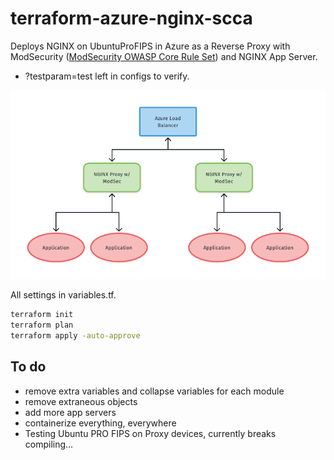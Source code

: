 # terraform-azure-nginx-scca

Deploys NGINX on UbuntuProFIPS in Azure as a Reverse Proxy with ModSecurity ([ModSecurity OWASP Core Rule Set](https://github.com/coreruleset/coreruleset)) and NGINX App Server.

* ?testparam=test left in configs to verify.

![Diagram](./img/nginx_sca.png)

All settings in variables.tf.

```bash
terraform init
terraform plan
terraform apply -auto-approve
```

## To do

* remove extra variables and collapse variables for each module
* remove extraneous objects
* add more app servers
* containerize everything, everywhere
* Testing Ubuntu PRO FIPS on Proxy devices, currently breaks compiling...
